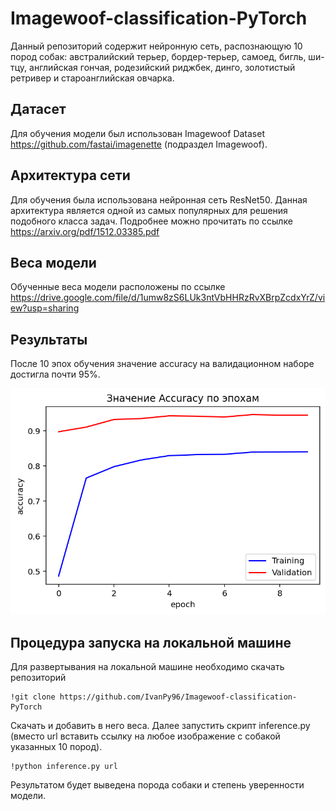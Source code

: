 # Imagewoof-classification-PyTorch
Данный репозиторий содержит нейронную сеть, распознающую 10 пород собак: австралийский терьер, бордер-терьер, самоед, бигль, ши-тцу, английская гончая, родезийский риджбек, динго, золотистый ретривер и староанглийская овчарка. 

## Датасет
Для обучения модели был использован Imagewoof Dataset https://github.com/fastai/imagenette (подраздел Imagewoof).

## Архитектура сети
Для обучения была использована нейронная сеть ResNet50. Данная архитектура является одной из самых популярных для решения подобного класса задач. Подробнее можно прочитать по ссылке https://arxiv.org/pdf/1512.03385.pdf

## Веса модели
Обученные веса модели расположены по ссылке https://drive.google.com/file/d/1umw8zS6LUk3ntVbHHRzRvXBrpZcdxYrZ/view?usp=sharing

## Результаты
После 10 эпох обучения значение accuracy на валидационном наборе достигла почти 95%.

<img src="plot.png"> 

## Процедура запуска на локальной машине
Для развертывания на локальной машине необходимо скачать репозиторий
```{r, engine='bash', count_lines}
!git clone https://github.com/IvanPy96/Imagewoof-classification-PyTorch
```
Скачать и добавить в него веса. Далее запустить скрипт inference.py (вместо url вставить ссылку на любое изображение с собакой указанных 10 пород).

```{r, engine='bash', count_lines}
!python inference.py url
```
Результатом будет выведена порода собаки и степень уверенности модели. 
